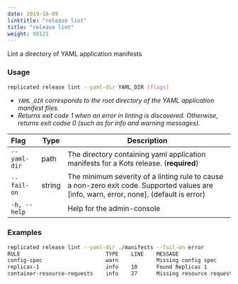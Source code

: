 ```yaml
---
date: 2019-10-09
linktitle: "release lint"
title: "release lint"
weight: 90121
---
```


Lint a directory of YAML application manifests

### Usage
```bash
replicated release lint --yaml-dir YAML_DIR [flags]
```

* _`YAML_DIR` corresponds to the root directory of the YAML application manifest files._
* _Returns exit code 1 when an error in linting is discovered. Otherwise, returns exit codse 0 (such as for info and warning messages)._

| Flag                 | Type | Description |
|:----------------------|------|-------------|
| `--yaml-dir` | path | The directory containing yaml application manifests for a Kots release. (**required**) |
| `--fail-on` | string | The minimum severity of a linting rule to cause a non-zero exit code. Supported values are [info, warn, error, none]. (default is error) |
| `-h, --help`   |  |          Help for the admin-console |

### Examples
```bash
replicated release lint --yaml-dir ./manifests --fail-on error
RULE                           TYPE    LINE    MESSAGE
config-spec                    warn            Missing config spec
replicas-1                     info    10      Found Replicas 1
container-resource-requests    info    27      Missing resource requests
```
